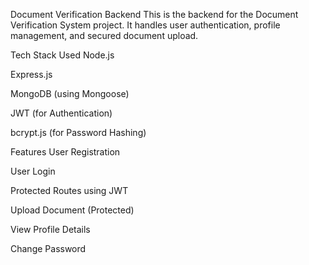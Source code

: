 Document Verification Backend
This is the backend for the Document Verification System project.
It handles user authentication, profile management, and secured document upload.

Tech Stack Used
Node.js

Express.js

MongoDB (using Mongoose)

JWT (for Authentication)

bcrypt.js (for Password Hashing)

Features
User Registration

User Login

Protected Routes using JWT

Upload Document (Protected)

View Profile Details

Change Password
